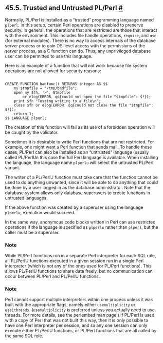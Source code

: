 ## 45.5. Trusted and Untrusted PL/Perl [#](#PLPERL-TRUSTED)

Normally, PL/Perl is installed as a “trusted” programming language named `plperl`. In this setup, certain Perl operations are disabled to preserve security. In general, the operations that are restricted are those that interact with the environment. This includes file handle operations, `require`, and `use` (for external modules). There is no way to access internals of the database server process or to gain OS-level access with the permissions of the server process, as a C function can do. Thus, any unprivileged database user can be permitted to use this language.

Here is an example of a function that will not work because file system operations are not allowed for security reasons:

```

CREATE FUNCTION badfunc() RETURNS integer AS $$
    my $tmpfile = "/tmp/badfile";
    open my $fh, '>', $tmpfile
        or elog(ERROR, qq{could not open the file "$tmpfile": $!});
    print $fh "Testing writing to a file\n";
    close $fh or elog(ERROR, qq{could not close the file "$tmpfile": $!});
    return 1;
$$ LANGUAGE plperl;
```

The creation of this function will fail as its use of a forbidden operation will be caught by the validator.

Sometimes it is desirable to write Perl functions that are not restricted. For example, one might want a Perl function that sends mail. To handle these cases, PL/Perl can also be installed as an “untrusted” language (usually called PL/PerlUn this case the full Perl language is available. When installing the language, the language name `plperlu` will select the untrusted PL/Perl variant.

The writer of a PL/PerlU function must take care that the function cannot be used to do anything unwanted, since it will be able to do anything that could be done by a user logged in as the database administrator. Note that the database system allows only database superusers to create functions in untrusted languages.

If the above function was created by a superuser using the language `plperlu`, execution would succeed.

In the same way, anonymous code blocks written in Perl can use restricted operations if the language is specified as `plperlu` rather than `plperl`, but the caller must be a superuser.

### Note

While PL/Perl functions run in a separate Perl interpreter for each SQL role, all PL/PerlU functions executed in a given session run in a single Perl interpreter (which is not any of the ones used for PL/Perl functions). This allows PL/PerlU functions to share data freely, but no communication can occur between PL/Perl and PL/PerlU functions.

### Note

Perl cannot support multiple interpreters within one process unless it was built with the appropriate flags, namely either `usemultiplicity` or `useithreads`. (`usemultiplicity` is preferred unless you actually need to use threads. For more details, see the perlembed man page.) If PL/Perl is used with a copy of Perl that was not built this way, then it is only possible to have one Perl interpreter per session, and so any one session can only execute either PL/PerlU functions, or PL/Perl functions that are all called by the same SQL role.